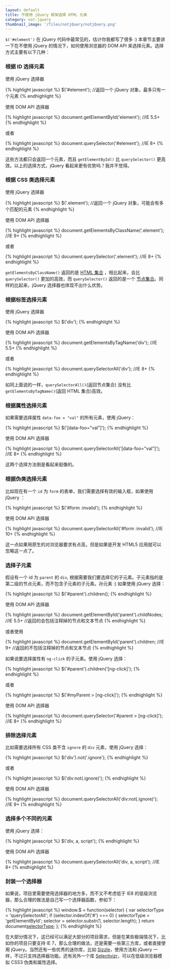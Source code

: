 ```yaml
---
layout: default
title: 不使用 jQuery 框架选择 HTML 元素
category: not-jquery
thumbnail_image: '/files/notjQuery/notjQuery.png'
---
```


`$('#element')` 在 jQuery 代码中最常见的，估计你我都写了很多 :) 本章节主要讲一下在不使用 jQuery 的情况下，如何使用浏览器的 DOM API 来选择元素。选择方式主要有以下几种：

### 根据 ID 选择元素

使用	jQuery 选择器

{% highlight javascript %}
$('#element');
//返回一个 jQuery 对象，最多只有一个元素
{% endhighlight %}

使用 DOM API 选择器

{% highlight javascript %}
document.getElementById('element');
//IE 5.5+
{% endhighlight %}

或者

{% highlight javascript %}
document.querySelector('#element');
//IE 8+
{% endhighlight %}

这些方法都只会返回一个元素，而且  `getElementById()` 比 `querySelector()` 更高效。以上的选择方式，jQuery 看起来更有优势吗？我并不觉得。

### 根据 CSS 类选择元素

使用	jQuery 选择器

{% highlight javascript %}
$('.element');
//返回一个 jQuery 对象，可能会有多个匹配的元素
{% endhighlight %}

使用 DOM API 选择器

{% highlight javascript %}
document.getElementsByClassName('.element');
//IE 9+
{% endhighlight %}

或者

{% highlight javascript %}
document.querySelector('.element');
//IE 8+
{% endhighlight %}

`getElementsByClassName()` 返回的是 <a href="https://developer.mozilla.org/zh-CN/docs/Web/API/HTMLCollection" target="_blank">HTML 集合</a> ，相比起来，会比 `querySelector()` 更加的高效，而 `querySelector()` 返回的是一个 <a href="https://developer.mozilla.org/zh-CN/docs/Web/API/NodeList" target="_blank">节点集合</a>。同样的比起来，jQuery 选择器也体现不出什么优势。

### 根据标签选择元素

使用	jQuery 选择器

{% highlight javascript %}
$('div');
{% endhighlight %}

使用 DOM API 选择器

{% highlight javascript %}
document.getElementsByTagName('div');
//IE 5.5+
{% endhighlight %}

或者

{% highlight javascript %}
document.querySelectorAll('div');
//IE 8+
{% endhighlight %}

如同上面说的一样，`querySelectorAll()`(返回节点集合) 没有比 `getElementsByTagName()`(返回 HTML 集合)高效。

### 根据属性选择元素

如果需要选择属性 `data-foo = "val"` 的所有元素，使用 jQuery：

{% highlight javascript %}
$('[data-foo="val"]');
{% endhighlight %}

使用 DOM API 选择器

{% highlight javascript %}
document.querySelectorAll('[data-foo="val"]');
//IE 8+
{% endhighlight %}

这两个选择方法倒是看起来挺像的。

### 根据伪类选择元素

比如现在有一个 `id` 为 `form` 的表单，我们需要选择有效的输入框，如果使用 jQuery ：

{% highlight javascript %}
$('#form :invalid');
{% endhighlight %}

使用 DOM API 选择器

{% highlight javascript %}
document.querySelectorAll('#form :invalid');
//IE 10+
{% endhighlight %}

这一点如果用原生的对浏览器要求有点高，但是如果是开发 HTML5 应用就可以忽略这一点了。

### 选择子元素

假设有一个 id 为 `parent` 的 `div`, 根据需要我们要选择它的子元素。子元素指的是第二级的节点元素，而不包含子元素的子元素。孙元素 :) 如果使用 jQuery 选择：

{% highlight javascript %}
$('#parent').children();
{% endhighlight %}

使用 DOM API 选择器

{% highlight javascript %}
document.getElementById('parent').childNodes;
//IE 5.5+
//返回的会包括注释掉的节点和文本节点
{% endhighlight %}

或者使用

{% highlight javascript %}
document.getElementById('parent').children;
//IE 9+
//返回的不包括注释掉的节点和文本节点
{% endhighlight %}

如果说要选择属性有 `ng-click` 的子元素。使用 jQuery 选择：

{% highlight javascript %}
$('#parent').children('[ng-click]');
{% endhighlight %}

或者

{% highlight javascript %}
$('#myParent > [ng-click]');
{% endhighlight %}

使用 DOM API 选择器

{% highlight javascript %}
document.querySelector('#parent > [ng-click]');
//IE 8+
{% endhighlight %}

### 排除选择元素

比如需要选择所有 CSS 类不含 `ignore` 的 `div` 元素，使用 jQuery 选择：

{% highlight javascript %}
$('div').not('.ignore');
{% endhighlight %}

或者

{% highlight javascript %}
$('div:not(.ignore)');
{% endhighlight %}

使用 DOM API 选择器

{% highlight javascript %}
document.querySelectorAll('div:not(.ignore)');
//IE 9+
{% endhighlight %}

### 选择多个不同的元素

使用 jQuery 选择：

{% highlight javascript %}
$('div, a, script');
{% endhighlight %}


使用 DOM API 选择器

{% highlight javascript %}
document.querySelectorAll('div, a, script');
//IE 8+
{% endhighlight %}

### 封装一个选择器

如果说，项目里需要使用选择器的地方多，而不又不考虑低于 IE8 的低级浏览器，那么合理的做法是自己写一个选择器函数，参如下：

{% highlight javascript %}
window.$ = function(selector) {
    var selectorType = 'querySelectorAll';
    if (selector.indexOf('#') === 0) {
        selectorType = 'getElementById';
        selector = selector.substr(1, selector.length);
    }
    return document[selectorType](selector);
};
{% endhighlight %}

在大部分情况下，这已经可以满足大部分的项目需求，但是在某些极端情况下，比如你的项目只要支持 IE 7，那么合理的做法，还是需要一些第三方库，或者直接使用 jQuery。当然还有一些优秀的迷你库，比如 <a href="http://sizzlejs.com/" target="_blank">Sizzle</a>，使用方法和 jQuery 一样，不过只支持选择器功能。还有另外一个库 <a href="http://selectivizr.com/" target="_blank">Selectivizr</a>，可以在低级浏览器模拟 CSS3 伪类和属性选择。
